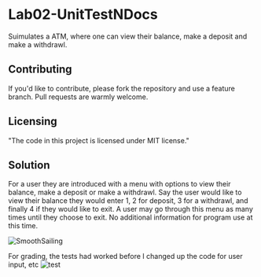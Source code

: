 # Lab02-UnitTestNDocs

Suimulates a ATM, where one can view their balance, make a deposit and make a withdrawl.

## Contributing

If you'd like to contribute, please fork the repository and use a feature
branch. Pull requests are warmly welcome.

## Licensing

"The code in this project is licensed under MIT license."

## Solution
For a user they are introduced with a menu with options to view their balance, make a deposit or make a withdrawl.
Say the user would like to view their balance they would enter 1, 2 for deposit, 3 for a withdrawl, and finally 4 if they would like to exit.
A user may go through this menu as many times until they choose to exit.
No additional information for program use at this time.
<!--Insert image here of screenshots of it working-->
![SmoothSailing](../images/smoothsailing.JPG)



For grading, the tests had worked before I changed up the code for user input, etc
![test](../images/testsWork.JPG)





<!--

if I get to add text image: from http://www.ascii-art.de/ascii/uvw/unicorn.txt

                                                    /
                                                  .7
                                       \       , //
                                       |\.--._/|//
                                      /\ ) ) ).'/
                                     /(  \  // /
                                    /(   J`((_/ \
                                   / ) | _\     /
                                  /|)  \  eJ    L
                                 |  \ L \   L   L
                                /  \  J  `. J   L
                                |  )   L   \/   \
                               /  \    J   (\   /
             _....___         |  \      \   \```
      ,.._.-'        '''--...-||\     -. \   \
    .'.=.'                    `         `.\ [ Y
   /   /                                  \]  J
  Y / Y                                    Y   L
  | | |          \                         |   L
  | | |           Y                        A  J
  |   I           |                       /I\ /
  |    \          I             \        ( |]/|
  J     \         /._           /        -tI/ |
   L     )       /   /'-------'J           `'-:.
   J   .'      ,'  ,' ,     \   `'-.__          \
    \ T      ,'  ,'   )\    /|        ';'---7   /
     \|    ,'L  Y...-' / _.' /         \   /   /
      J   Y  |  J    .'-'   /         ,--.(   /
       L  |  J   L -'     .'         /  |    /\
       |  J.  L  J     .-;.-/       |    \ .' /
       J   L`-J   L____,.-'`        |  _.-'   |
        L  J   L  J                  ``  J    |
        J   L  |   L                     J    |
         L  J  L    \                    L    \
         |   L  ) _.'\                    ) _.'\
         L    \('`    \                  ('`    \
          ) _.'\`-....'                   `-....'
         ('`    \
          `-.___/   


-->